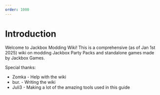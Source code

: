 ```yaml
---
order: 1000
---
```


# Introduction

Welcome to Jackbox Modding Wiki! This is a comprehensive (as of Jan 1st 2025) wiki on modding Jackbox Party Packs and standalone games made by Jackbox Games.



Special thanks:

* Zomka - Help with the wiki
* bur. - Writing the wiki
* Juli3 - Making a lot of the amazing tools used in this guide
